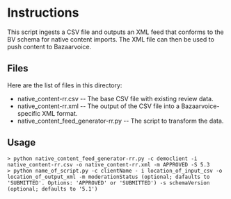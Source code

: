 Instructions
============

This script ingests a CSV file and outputs an XML feed that conforms to the BV schema for native content imports.
The XML file can then be used to push content to Bazaarvoice.


Files
-----

Here are the list of files in this directory:

* native_content-rr.csv -- The base CSV file with existing review data.
* native_content-rr.xml -- The output of the CSV file into a Bazaarvoice-specific XML format.
* native_content_feed_generator-rr.py -- The script to transform the data.


Usage
-----

    > python native_content_feed_generator-rr.py -c democlient -i native_content-rr.csv -o native_content-rr.xml -m APPROVED -S 5.3
    > python name_of_script.py -c clientName - i location_of_input_csv -o location_of_output_xml -m moderationStatus (optional; dafaults to 'SUBMITTED'. Options: 'APPROVED' or 'SUBMITTED') -s schemaVersion (optional; defaults to '5.1')
